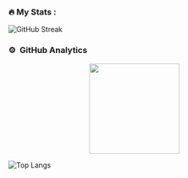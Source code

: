 <!--<div id="header" align="center">
  <img src="https://raw.githubusercontent.com/Tommy-Ngx/BML_data/main/tommy.gif" width="100"/>
</div>-->

### :fire: My Stats :
![GitHub Streak](http://github-readme-streak-stats.herokuapp.com?user=chiragak&theme=navy-gear&date_format=M%20j%5B%2C%20Y%5D)

### ⚙️ &nbsp;GitHub Analytics

<p align="center">
<a href="https://github.com/chiragak">
  <img height="180em" src="https://github-readme-stats-eight-theta.vercel.app/api?username=chiragak&show_icons=true&theme=algolia&include_all_commits=true&count_private=true"/>

</a>
</p>

![Top Langs](https://github-readme-stats.vercel.app/api/top-langs/?username=chiragak&layout=compact&theme=algolia)
<!--
**chiragak/chiragak** is a ✨ _special_ ✨ repository because its `README.md` (this file) appears on your GitHub profile.

Here are some ideas to get you started:

- 🔭 I’m currently working on ...
- 🌱 I’m currently learning ...
- 👯 I’m looking to collaborate on ...
- 🤔 I’m looking for help with ...
- 💬 Ask me about ...
- 📫 How to reach me: ...
- 😄 Pronouns: ...
- ⚡ Fun fact: ...
-->
